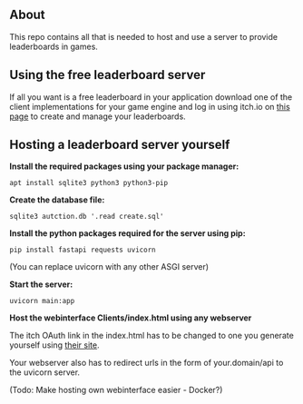 ## About

This repo contains all that is needed to host and use a server to provide leaderboards in games.

## Using the free leaderboard server

If all you want is a free leaderboard in your application download one of the client implementations for your game engine and log in using itch.io on [this page](https://exploitavoid.com/leaderboards/) to create and manage your leaderboards.

## Hosting a leaderboard server yourself

**Install the required packages using your package manager:**

`apt install sqlite3 python3 python3-pip`

**Create the database file:**

`sqlite3 autction.db '.read create.sql'`

**Install the python packages required for the server using pip:**

`pip install fastapi requests uvicorn`

(You can replace uvicorn with any other ASGI server)

**Start the server:**

`uvicorn main:app`

**Host the webinterface Clients/index.html using any webserver**

The itch OAuth link in the index.html has to be changed to one you generate yourself using [their site](https://itch.io/user/settings/oauth-apps).

Your webserver also has to redirect urls in the form of your.domain/api to the uvicorn server.


(Todo: Make hosting own webinterface easier - Docker?)